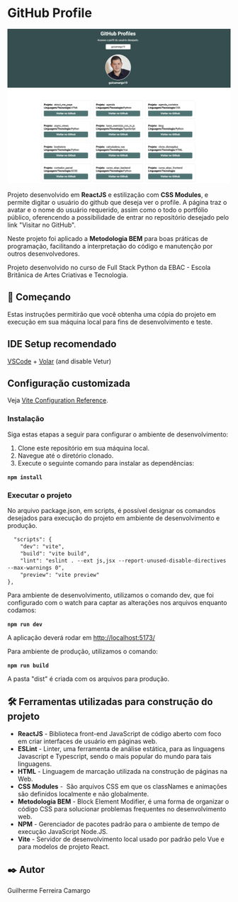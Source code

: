 # GitHub Profile

<img src="./src/assets/profiles.png">

Projeto desenvolvido em **ReactJS** e estilização com **CSS Modules**, e permite digitar o usuário do github que deseja
ver o profile. A página traz o avatar e o nome do usuário requerido, assim como o todo o portfólio público, oferencendo
a possibilidade de entrar no repositório desejado pelo link "Visitar no GitHub".

Neste projeto foi aplicado a **Metodologia BEM** para boas práticas de programação, facilitando a interpretação do código e
manutenção por outros desenvolvedores.

Projeto desenvolvido no curso de Full Stack Python da EBAC - Escola Britânica de Artes Criativas e Tecnologia.

## 🚀 Começando

Estas instruções permitirão que você obtenha uma cópia do projeto em execução em sua máquina local para fins de desenvolvimento e teste.

## IDE Setup recomendado

[VSCode](https://code.visualstudio.com/) +
[Volar](https://marketplace.visualstudio.com/items?itemName=Vue.volar) (and disable Vetur)

## Configuração customizada

Veja [Vite Configuration Reference](https://vitejs.dev/config/).

### Instalação

Siga estas etapas a seguir para configurar o ambiente de desenvolvimento:

1. Clone este repositório em sua máquina local.
2. Navegue até o diretório clonado.
3. Execute o seguinte comando para instalar as dependências:

  **``npm install``**

### Executar o projeto

No arquivo package.json, em scripts, é possível designar os comandos desejados para execução do projeto em ambiente de
desenvolvimento e produção.

      "scripts": {
        "dev": "vite",
        "build": "vite build",
        "lint": "eslint . --ext js,jsx --report-unused-disable-directives --max-warnings 0",
        "preview": "vite preview"
    },   

Para ambiente de desenvolvimento, utilizamos o comando dev, que foi configurado com o watch para captar as alterações
nos arquivos enquanto codamos:
 
  **``npm run dev``**

A aplicação deverá rodar em [http://localhost:5173/](http://localhost:5173/)

Para ambiente de produção, utilizamos o comando:

  **``npm run build``**

A pasta "dist" é criada com os arquivos para produção.

## 🛠️ Ferramentas utilizadas para construção do projeto

* **ReactJS** - Biblioteca front-end JavaScript de código aberto com foco em criar interfaces de usuário em páginas web.
* **ESLint** - Linter, uma ferramenta de análise estática, para as linguagens Javascript e Typescript, sendo o mais popular do mundo para tais linguagens.
* **HTML** - Linguagem de marcação utilizada na construção de páginas na Web.
* **CSS Modules** -  São arquivos CSS em que os classNames e animações são definidos localmente e não globalmente.
* **Metodologia BEM** - Block Element Modifier, é uma forma de organizar o código CSS para solucionar problemas frequentes no desenvolvimento web.
* **NPM** - Gerenciador de pacotes padrão para o ambiente de tempo de execução JavaScript Node.JS.
* **Vite** - Servidor de desenvolvimento local usado por padrão pelo Vue e para modelos de projeto React.

## ✒️ Autor

Guilherme Ferreira Camargo
